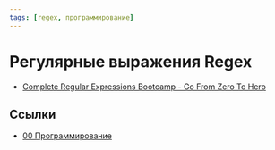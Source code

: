 ```yaml
---
tags: [regex, программирование]
---
```

# Регулярные выражения Regex

- [Complete Regular Expressions Bootcamp - Go From Zero To Hero](https://freecoursesite.com/complete-regular-expressions-bootcamp-go-from-zero-to-hero/)

## Ссылки

- [00 Программирование](00%20%D0%9F%D1%80%D0%BE%D0%B3%D1%80%D0%B0%D0%BC%D0%BC%D0%B8%D1%80%D0%BE%D0%B2%D0%B0%D0%BD%D0%B8%D0%B5.md)
